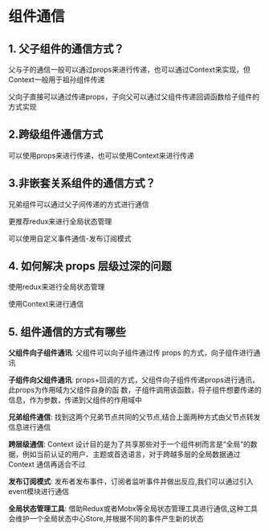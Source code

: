 # 组件通信

## 1. 父子组件的通信方式？

父与子的通信一般可以通过props来进行传递，也可以通过Context来实现，但Context一般用于祖孙组件传递

父向子直接可以通过传递props，子向父可以通过父组件传递回调函数给子组件的方式实现

## 2.跨级组件通信方式

可以使用props来进行传递，也可以使用Context来进行传递

## 3.非嵌套关系组件的通信方式？

兄弟组件可以通过父子间传递的方式进行通信

更推荐redux来进行全局状态管理

可以使用自定义事件通信-发布订阅模式

## 4. 如何解决 props 层级过深的问题

使用redux来进行全局状态管理

使用Context来进行通信

## 5. 组件通信的方式有哪些

**⽗组件向⼦组件通讯**: ⽗组件可以向⼦组件通过传 props 的⽅式，向⼦组件进⾏通讯

**⼦组件向⽗组件通讯**: props+回调的⽅式，⽗组件向⼦组件传递props进⾏通讯，此props为作⽤域为⽗组件⾃身的函 数，⼦组件调⽤该函数，将⼦组件想要传递的信息，作为参数，传递到⽗组件的作⽤域中

**兄弟组件通信**: 找到这两个兄弟节点共同的⽗节点,结合上⾯两种⽅式由⽗节点转发信息进⾏通信

**跨层级通信**: Context 设计⽬的是为了共享那些对于⼀个组件树⽽⾔是“全局”的数据，例如当前认证的⽤户、主题或⾸选语⾔，对于跨越多层的全局数据通过 Context 通信再适合不过

**发布订阅模式**: 发布者发布事件，订阅者监听事件并做出反应,我们可以通过引⼊event模块进⾏通信

**全局状态管理⼯具**: 借助Redux或者Mobx等全局状态管理⼯具进⾏通信,这种⼯具会维护⼀个全局状态中⼼Store,并根据不同的事件产⽣新的状态